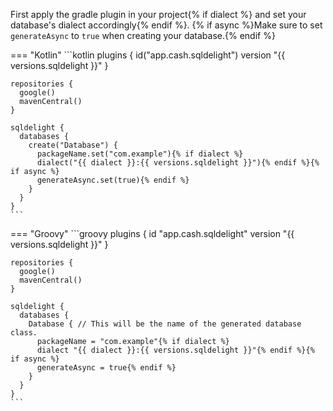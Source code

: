 First apply the gradle plugin in your project{% if dialect %} and set your database's dialect accordingly{% endif %}. {% if async %}Make sure to set `generateAsync` to 
`true` when creating your database.{% endif %} 

=== "Kotlin"
    ```kotlin
    plugins {
      id("app.cash.sqldelight") version "{{ versions.sqldelight }}"
    }
     
    repositories {
      google()
      mavenCentral()
    }
    
    sqldelight {
      databases {
        create("Database") {
          packageName.set("com.example"){% if dialect %}
          dialect("{{ dialect }}:{{ versions.sqldelight }}"){% endif %}{% if async %}
          generateAsync.set(true){% endif %}
        }
      }
    }
    ```
=== "Groovy"
    ```groovy
    plugins {
      id "app.cash.sqldelight" version "{{ versions.sqldelight }}"
    }

    repositories {
      google()
      mavenCentral()
    }

    sqldelight {
      databases {
        Database { // This will be the name of the generated database class.
          packageName = "com.example"{% if dialect %}
          dialect "{{ dialect }}:{{ versions.sqldelight }}"{% endif %}{% if async %}
          generateAsync = true{% endif %}
        }
      }
    }
    ```
